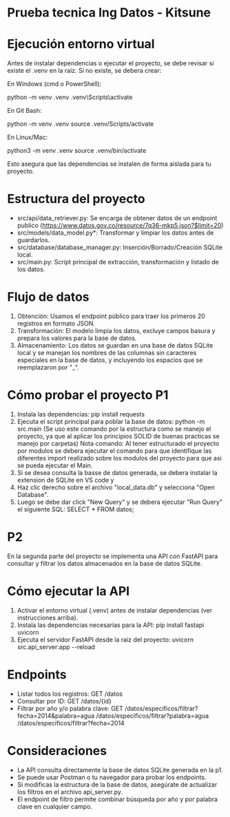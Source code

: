 # Prueba tecnica Ing Datos - Kitsune

# Ejecución entorno virtual
Antes de instalar dependencias o ejecutar el proyecto, se debe revisar si existe el .venv en la raíz. Si no existe, se debera crear:

En Windows (cmd o PowerShell):

python -m venv .venv
.venv\Scripts\activate

En Git Bash:

python -m venv .venv
source .venv/Scripts/activate

En Linux/Mac:

python3 -m venv .venv
source .venv/bin/activate


Esto asegura que las dependencias se instalen de forma aislada para tu proyecto.

# Estructura del proyecto
- src/api/data_retriever.py: Se encarga de obtener datos de un endpoint publico (https://www.datos.gov.co/resource/7q36-mkp5.json?$limit=20)
- src/models/data_model.py*: Transformar y limpiar los datos antes de guardarlos.
- src/database/database_manager.py: Inserción/Borrado/Creación SQLite local.
- src/main.py: Script principal de extracción, transformación y listado de los datos.

# Flujo de datos
1. Obtención: Usamos el endpoint público para traer los primeros 20 registros en formato JSON.
2. Transformación: El modelo limpia los datos, excluye campos basura y prepara los valores para la base de datos.
3. Almacenamiento: Los datos se guardan en una base de datos SQLite local y se manejan los nombres de las columnas sin caracteres especiales en la base de datos, y incluyendo los espacios que se reemplazaron por "_".

# Cómo probar el proyecto P1
1. Instala las dependencias:
pip install requests
2. Ejecuta el script principal para poblar la base de datos:
python -m src.main (Se uso este comando por la estructura como se manejo el proyecto, ya que al aplicar los principios SOLID de buenas practicas se manejo por carpetas)
Nota comando: Al tener estructurado el proyecto por modulos se debera ejecutar el comando para que identifique las diferentes import realizado sobre los modulos del proyecto para que asi se pueda ejecutar el Main.
3. Si se desea consulta la basse de datos generada, se debera instalar la extension de SQLite en VS code y 
4. Haz clic derecho sobre el archivo "local_data.db" y selecciona "Open Database".
5. Luego se debe dar click "New Query" y se debera ejecutar "Run Query" el siguiente SQL:
 SELECT * FROM datos;

# P2

En la segunda parte del proyecto se implementa una API con FastAPI para consultar y filtrar los datos almacenados en la base de datos SQLite.

# Cómo ejecutar la API
1. Activar el entorno virtual (.venv) antes de instalar dependencias (ver instrucciones arriba).
2. Instala las dependencias necesarias para la API:
   pip install fastapi uvicorn
3. Ejecuta el servidor FastAPI desde la raíz del proyecto:
   uvicorn src.api_server:app --reload
# Endpoints
- Listar todos los registros: GET /datos
- Consultar por ID: GET /datos/{id}
- Filtrar por año y/o palabra clave: 
GET /datos/especificos/filtrar?fecha=2014&palabra=agua
/datos/especificos/filtrar?palabra=agua
/datos/especificos/filtrar?fecha=2014
# Consideraciones
- La API consulta directamente la base de datos SQLite generada en la p1.
- Se puede usar Postman o tu navegador para probar los endpoints.
- Si modificas la estructura de la base de datos, asegúrate de actualizar los filtros en el archivo api_server.py.
- El endpoint de filtro permite combinar búsqueda por año y por palabra clave en cualquier campo.







